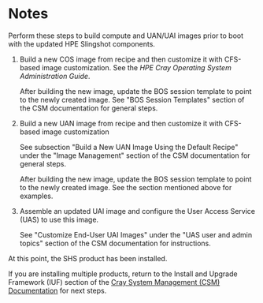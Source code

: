 # Notes

Perform these steps to build compute and UAN/UAI images prior to boot with the updated HPE Slingshot components.

1. Build a new COS image from recipe and then customize it with CFS-based image customization. See the _HPE Cray Operating System Administration Guide_.

   After building the new image, update the BOS session template to point to the newly created image.
   See "BOS Session Templates" section of the CSM documentation for general steps.

2. Build a new UAN image from recipe and then customize it with CFS-based image customization

   See subsection "Build a New UAN Image Using the Default Recipe" under the "Image Management" section of the CSM documentation for general steps.

   After building the new image, update the BOS session template to point to the newly created image. See the section mentioned above for examples.

3. Assemble an updated UAI image and configure the User Access Service (UAS) to use this image.

   See "Customize End-User UAI Images" under the "UAS user and admin topics" section of the CSM documentation for instructions.

At this point, the SHS product has been installed.

If you are installing multiple products, return to the Install and Upgrade Framework (IUF) section of the [Cray System Management (CSM) Documentation](https://cray-hpe.github.io/docs-csm/en-14/operations/iuf/iuf/) for next steps.
